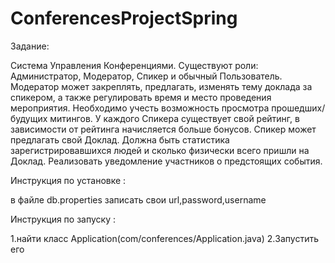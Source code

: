 # ConferencesProjectSpring

Задание:

Система Управления Конференциями. Существуют роли:
Администратор, Модератор, Спикер и обычный Пользователь. Модератор
может закреплять, предлагать, изменять тему доклада за спикером, а также
регулировать время и место проведения мероприятия. Необходимо учесть
возможность просмотра прошедших/будущих митингов. У каждого Спикера
существует свой рейтинг, в зависимости от рейтинга начисляется больше
бонусов. Спикер может предлагать свой Доклад. Должна быть статистика
зарегистрировавшихся людей и сколько физически всего пришли на Доклад.
Реализовать уведомление участников о предстоящих события.

Инструкция по установке :

в файле db.properties 
записать свои url,password,username

Инструкция по запуску :

1.найти класс Application(com/conferences/Application.java)
2.Запустить его
